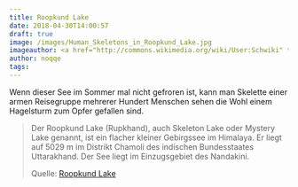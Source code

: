 ```yaml
---
title: Roopkund Lake
date: 2018-04-30T14:00:57
draft: true
image: /images/Human_Skeletons_in_Roopkund_Lake.jpg
imageauthor: <a href="http://commons.wikimedia.org/wiki/User:Schwiki" title="User:Schwiki">Schwiki</a>
author: noqqe
tags:
---
```


Wenn dieser See im Sommer mal nicht gefroren ist, kann man Skelette einer
armen Reisegruppe mehrerer Hundert Menschen sehen die Wohl einem Hagelsturm
zum Opfer gefallen sind.

> Der Roopkund Lake (Rupkhand), auch Skeleton Lake oder Mystery Lake genannt,
> ist ein flacher kleiner Gebirgssee im Himalaya.  Er liegt auf 5029 m im
> Distrikt Chamoli des indischen Bundesstaates Uttarakhand. Der See liegt im
> Einzugsgebiet des Nandakini.
>
> Quelle: [Roopkund Lake](https://de.wikipedia.org/wiki/Roopkund_Lake)
